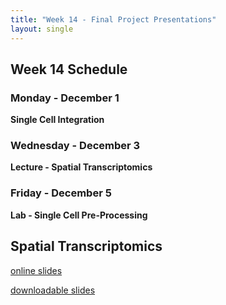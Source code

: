 ```yaml
---
title: "Week 14 - Final Project Presentations"
layout: single
---
```


## Week 14 Schedule

### Monday - December 1
**Single Cell Integration**

### Wednesday - December 3
**Lecture - Spatial Transcriptomics**

### Friday - December 5
**Lab - Single Cell Pre-Processing**



## Spatial Transcriptomics

[online slides](https://docs.google.com/presentation/d/19Ji9n3qz6UorA_9rqkH_ZNesxNqcHQjRfWbSTZckRyI/present?usp=sharing)

[downloadable slides](https://docs.google.com/presentation/d/19Ji9n3qz6UorA_9rqkH_ZNesxNqcHQjRfWbSTZckRyI/export/pptx)
